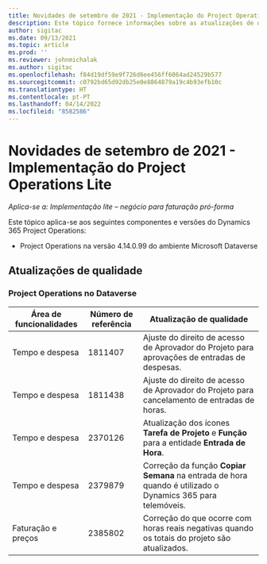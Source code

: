 ```yaml
---
title: Novidades de setembro de 2021 - Implementação do Project Operations Lite
description: Este tópico fornece informações sobre as atualizações de qualidade disponíveis na versão de setembro de 2021 da implementação do Project Operations Lite.
author: sigitac
ms.date: 09/13/2021
ms.topic: article
ms.prod: ''
ms.reviewer: johnmichalak
ms.author: sigitac
ms.openlocfilehash: f84d19df59e9f726d6ee456ff6064ad24529b577
ms.sourcegitcommit: c0792bd65d92db25e0e8864879a19c4b93efb10c
ms.translationtype: HT
ms.contentlocale: pt-PT
ms.lasthandoff: 04/14/2022
ms.locfileid: "8582586"
---
```

# <a name="whats-new-september-2021---project-operations-lite-deployment"></a>Novidades de setembro de 2021 - Implementação do Project Operations Lite

_Aplica-se a: Implementação lite – negócio para faturação pró-forma_

Este tópico aplica-se aos seguintes componentes e versões do Dynamics 365 Project Operations:

  - Project Operations na versão 4.14.0.99 do ambiente Microsoft Dataverse


## <a name="quality-updates"></a>Atualizações de qualidade

### <a name="project-operations-on-dataverse"></a>Project Operations no Dataverse


| **Área de funcionalidades** | **Número de referência** | **Atualização de qualidade** |
| --- | --- | --- |
| Tempo e despesa | 1811407 | Ajuste do direito de acesso de Aprovador do Projeto para aprovações de entradas de despesas. |
| Tempo e despesa | 1811438 | Ajuste do direito de acesso de Aprovador do Projeto para cancelamento de entradas de horas. |
| Tempo e despesa | 2370126 | Atualização dos ícones **Tarefa de Projeto** e **Função** para a entidade **Entrada de Hora**. |
| Tempo e despesa | 2379879 | Correção da função **Copiar Semana** na entrada de hora quando é utilizado o Dynamics 365 para telemóveis. |
| Faturação e preços | 2385802 | Correção do que ocorre com horas reais negativas quando os totais do projeto são atualizados.|
